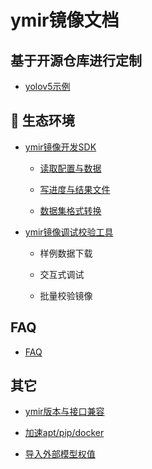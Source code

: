 # ymir镜像文档

## 基于开源仓库进行定制

- [yolov5示例](https://github.com/modelai/ymir-yolov5/pull/2/files)

## 💫 生态环境

- [ymir镜像开发SDK](https://github.com/modelai/ymir-executor-sdk)

    - [读取配置与数据](https://github.com/modelai/ymir-executor-sdk/blob/master/docs/read.md)

    - [写进度与结果文件](https://github.com/modelai/ymir-executor-sdk/blob/master/docs/write.md)

    - [数据集格式转换](https://github.com/modelai/ymir-executor-sdk/blob/master/docs/dataset_convert.md)

- [ymir镜像调试校验工具](https://github.com/modelai/ymir-executor-verifier)

    - 样例数据下载

    - 交互式调试

    - 批量校验镜像

## FAQ

- [FAQ](./FAQ.md)

## 其它

- [ymir版本与接口兼容](./ymir-executor-version.md)

- [加速apt/pip/docker](./speedup_apt_pip_docker.md)

- [导入外部模型权值](./import_outer_weight.md)
